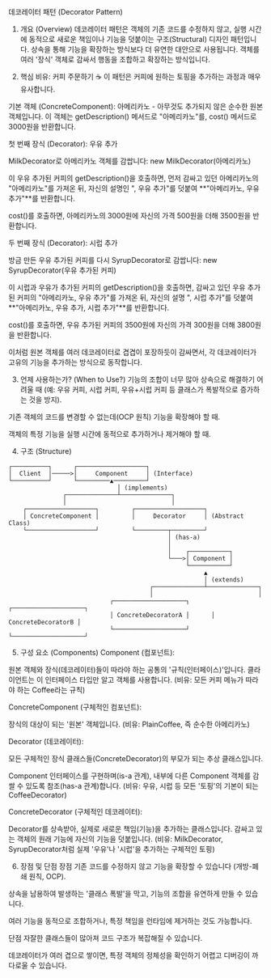 데코레이터 패턴 (Decorator Pattern)
1. 개요 (Overview)
데코레이터 패턴은 객체의 기존 코드를 수정하지 않고, 실행 시간에 동적으로 새로운 책임이나 기능을 덧붙이는 구조(Structural) 디자인 패턴입니다. 상속을 통해 기능을 확장하는 방식보다 더 유연한 대안으로 사용됩니다. 객체를 여러 '장식' 객체로 감싸서 행동을 조합하고 확장하는 방식입니다.

2. 핵심 비유: 커피 주문하기 ☕
이 패턴은 커피에 원하는 토핑을 추가하는 과정과 매우 유사합니다.

기본 객체 (ConcreteComponent): 아메리카노 - 아무것도 추가되지 않은 순수한 원본 객체입니다. 이 객체는 getDescription() 메서드로 "아메리카노"를, cost() 메서드로 3000원을 반환합니다.

첫 번째 장식 (Decorator): 우유 추가

MilkDecorator로 아메리카노 객체를 감쌉니다: new MilkDecorator(아메리카노)

이 우유 추가된 커피의 getDescription()을 호출하면, 먼저 감싸고 있던 아메리카노의 "아메리카노"를 가져온 뒤, 자신의 설명인 ", 우유 추가"를 덧붙여 **"아메리카노, 우유 추가"**를 반환합니다.

cost()를 호출하면, 아메리카노의 3000원에 자신의 가격 500원을 더해 3500원을 반환합니다.

두 번째 장식 (Decorator): 시럽 추가

방금 만든 우유 추가된 커피를 다시 SyrupDecorator로 감쌉니다: new SyrupDecorator(우유 추가된 커피)

이 시럽과 우유가 추가된 커피의 getDescription()을 호출하면, 감싸고 있던 우유 추가된 커피의 "아메리카노, 우유 추가"를 가져온 뒤, 자신의 설명 ", 시럽 추가"를 덧붙여 **"아메리카노, 우유 추가, 시럽 추가"**를 반환합니다.

cost()를 호출하면, 우유 추가된 커피의 3500원에 자신의 가격 300원을 더해 3800원을 반환합니다.

이처럼 원본 객체를 여러 데코레이터로 겹겹이 포장하듯이 감싸면서, 각 데코레이터가 고유의 기능을 추가하는 방식으로 동작합니다.

3. 언제 사용하는가? (When to Use?)
기능의 조합이 너무 많아 상속으로 해결하기 어려울 때 (예: 우유 커피, 시럽 커피, 우유+시럽 커피 등 클래스가 폭발적으로 증가하는 것을 방지).

기존 객체의 코드를 변경할 수 없는데(OCP 원칙) 기능을 확장해야 할 때.

객체의 특정 기능을 실행 시간에 동적으로 추가하거나 제거해야 할 때.

4. 구조 (Structure)
```aiignore
┌──────────┐      ┌───────────────────┐
│  Client  │─────>│     Component     │ (Interface)
└──────────┘      └─────────▲─────────┘
                              │ (implements)
               ┌──────────────┴──────────────┐
               │                             │
    ┌───────────────────┐         ┌───────────────────┐
    │ ConcreteComponent │         │     Decorator     │ (Abstract Class)
    └───────────────────┘         └─────────┬─────────┘
                                            │ (has-a)
                                            │
                                            │    ┌───────────┐
                                            └───>│ Component │
                                                 └───────────┘
                                                      ▲
                                                      │ (extends)
                                       ┌──────────────┴──────────────┐
                                       │                             │
                            ┌────────────────────┐      ┌────────────────────┐
                            │ ConcreteDecoratorA │      │ ConcreteDecoratorB │
                            └────────────────────┘      └────────────────────┘
```
5. 구성 요소 (Components)
Component (컴포넌트):

원본 객체와 장식(데코레이터)들이 따라야 하는 공통의 '규칙(인터페이스)'입니다. 클라이언트는 이 인터페이스 타입만 알고 객체를 사용합니다. (비유: 모든 커피 메뉴가 따라야 하는 Coffee라는 규칙)

ConcreteComponent (구체적인 컴포넌트):

장식의 대상이 되는 '원본' 객체입니다. (비유: PlainCoffee, 즉 순수한 아메리카노)

Decorator (데코레이터):

모든 구체적인 장식 클래스들(ConcreteDecorator)의 부모가 되는 추상 클래스입니다.

Component 인터페이스를 구현하며(is-a 관계), 내부에 다른 Component 객체를 감쌀 수 있도록 참조(has-a 관계)합니다. (비유: 우유, 시럽 등 모든 '토핑'의 기본이 되는 CoffeeDecorator)

ConcreteDecorator (구체적인 데코레이터):

Decorator를 상속받아, 실제로 새로운 책임(기능)을 추가하는 클래스입니다. 감싸고 있는 객체의 원래 기능에 자신의 기능을 덧붙입니다. (비유: MilkDecorator, SyrupDecorator처럼 실제 '우유'나 '시럽'을 추가하는 구체적인 토핑)

6. 장점 및 단점
장점
기존 코드를 수정하지 않고 기능을 확장할 수 있습니다 (개방-폐쇄 원칙, OCP).

상속을 남용하여 발생하는 '클래스 폭발'을 막고, 기능의 조합을 유연하게 만들 수 있습니다.

여러 기능을 동적으로 조합하거나, 특정 책임을 런타임에 제거하는 것도 가능합니다.

단점
자잘한 클래스들이 많아져 코드 구조가 복잡해질 수 있습니다.

데코레이터가 여러 겹으로 쌓이면, 특정 객체의 정체성을 확인하기 어렵고 디버깅이 까다로울 수 있습니다.